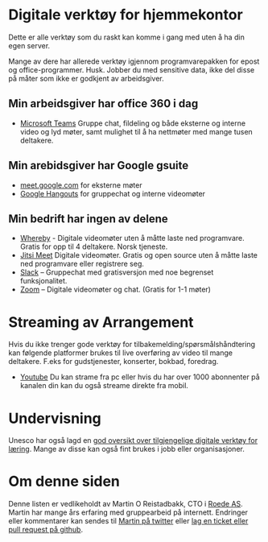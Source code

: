 
# Digitale verktøy for hjemmekontor

Dette er alle verktøy som du raskt kan komme i gang med uten å ha din egen server.

Mange av dere har allerede verktøy igjennom programvarepakken for epost og office-programmer. Husk. Jobber du med sensitive data, ikke del disse på måter som ikke er godkjent av arbeidsgiver.

## Min arbeidsgiver har office 360 i dag
- [Microsoft Teams](https://products.office.com/nb-no/microsoft-teams/group-chat-software?market=no) Gruppe chat, fildeling og både eksterne og interne video og lyd møter, samt mulighet til å ha nettmøter med mange tusen deltakere.


## Min arebidsgiver har Google gsuite


- [meet.google.com](https://meet.google.com/_meet) for eksterne møter
- [Google Hangouts](https://hangouts.google.com/webchat/start) for gruppechat og interne videomøter


## Min bedrift har ingen av delene

- [Whereby](https://whereby.com) - Digitale videomøter uten å måtte laste ned programvare. Gratis for opp til 4 deltakere. Norsk tjeneste.
- [Jitsi Meet](https://meet.jit.si) Digitale videomøter. Gratis og open source uten å måtte laste ned programvare eller registrere seg.
- [Slack](https://slack.com/)  – Gruppechat med gratisversjon med noe begrenset funksjonalitet.
- [Zoom](https://zoom.us/)  – Digitale videomøter og chat. (Gratis for 1-1 møter)

# Streaming av Arrangement
Hvis du ikke trenger gode verktøy for tilbakemelding/spørsmålshåndtering kan følgende platformer brukes til live overføring av video til mange deltakere. F.eks for gudstjenester, konserter, bokbad, foredrag.

- [Youtube](https://www.youtube.com/) Du kan strame fra pc eller hvis du har over 1000 abonnenter på kanalen din kan du også streame direkte fra mobil.


# Undervisning

Unesco har også lagd en [god oversikt over tilgjengelige digitale verktøy for læring](https://en.unesco.org/themes/education-emergencies/coronavirus-school-closures/solutions). Mange av disse kan også fint brukes i jobb eller organisasjoner.

# Om denne siden
Denne listen er vedlikeholdt av Martin O Reistadbakk, CTO i [Roede AS](https://www.roede.com). Martin har mange års erfaring med gruppearbeid på internett. Endringer eller kommentarer kan sendes til [Martin på twitter](http://twitter.com/martior) eller [lag en ticket eller pull request på github](https://github.com/martior/hjemmekontor/issues).

